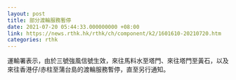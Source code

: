 ```yaml
---
layout: post
title: 部分渡輪服務暫停
date: 2021-07-20 05:44:33.000000000 +08:00
link: https://news.rthk.hk/rthk/ch/component/k2/1601610-20210720.htm
categories: rthk
---
```


運輸署表示，由於三號強風信號生效，來往馬料水至塔門、來往塔門至黃石，以及來往香港仔/赤柱至蒲台島的渡輪服務暫停，直至另行通知。
